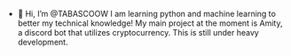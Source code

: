- 👋 Hi, I’m @TABASCOOW
I am learning python and machine learning to better my technical knowledge!
My main project at the moment is Amity, a discord bot that utilizes cryptocurrency. 
  This is still under heavy development.
  

